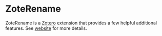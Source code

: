 # ZoteRename
ZoteRename is a  [Zotero](https://www.zotero.org/)  extension that provides a few helpful additional features.  See [website](http://umn.edu/home/kjamison/zoterename/) for more details.
